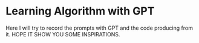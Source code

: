 # Learning Algorithm with GPT
Here I will try to record the prompts with GPT and the code producing from it. HOPE IT SHOW YOU SOME INSPIRATIONS.
